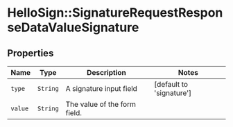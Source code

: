 # HelloSign::SignatureRequestResponseDataValueSignature



## Properties

| Name | Type | Description | Notes |
| ---- | ---- | ----------- | ----- |
| `type` | ```String``` |  A signature input field  |  [default to 'signature'] |
| `value` | ```String``` |  The value of the form field.  |  |

